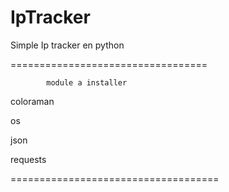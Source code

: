 # IpTracker
Simple Ip tracker en python 

==================================

        	module a installer 


coloraman

os

json

requests


====================================
